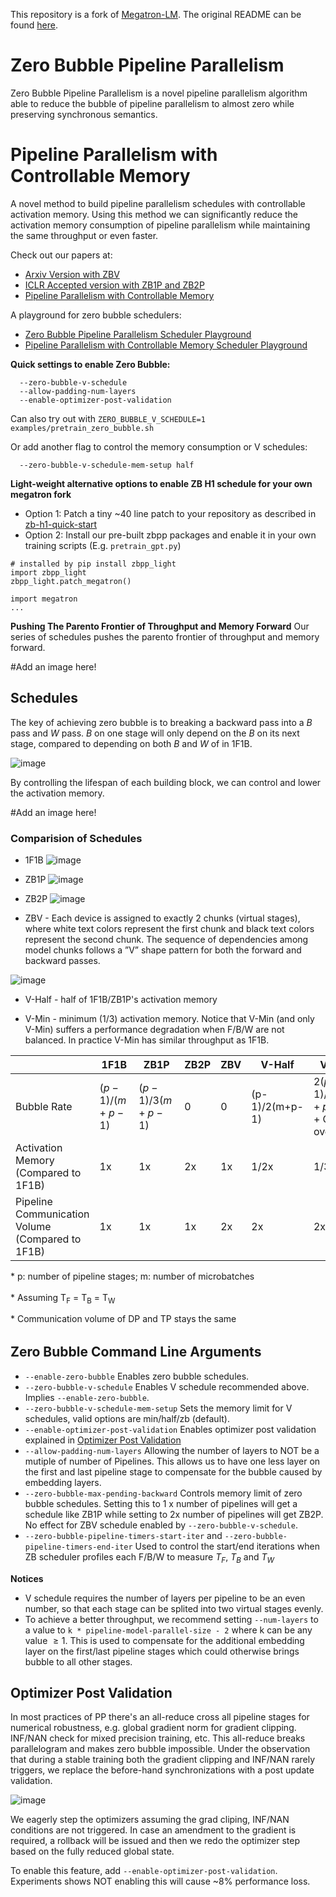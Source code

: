 This repository is a fork of [Megatron-LM](https://github.com/NVIDIA/Megatron-LM/). The original README can be found [here](Megatron.md).

# Zero Bubble Pipeline Parallelism

Zero Bubble Pipeline Parallelism is a novel pipeline parallelism algorithm able to reduce the bubble of pipeline parallelism to almost zero while preserving synchronous semantics.

# Pipeline Parallelism with Controllable Memory

A novel method to build pipeline parallelism schedules with controllable activation memory. Using this method we can significantly reduce the activation memory consumption of pipeline parallelism while maintaining the same throughput or even faster.

Check out our papers at:
* [Arxiv Version with ZBV](https://arxiv.org/abs/2401.10241)
* [ICLR Accepted version with ZB1P and ZB2P](https://openreview.net/pdf?id=tuzTN0eIO5)
* [Pipeline Parallelism with Controllable Memory](https://arxiv.org/pdf/2405.15362)

A playground for zero bubble schedulers: 
* [Zero Bubble Pipeline Parallelism Scheduler Playground](https://huggingface.co/spaces/sail/zero-bubble-pipeline-parallellism)
* [Pipeline Parallelism with Controllable Memory Scheduler Playground](https://huggingface.co/spaces/sail/pipeline-parallelism-with-controllable-memory)

**Quick settings to enable Zero Bubble:**
```
  --zero-bubble-v-schedule
  --allow-padding-num-layers
  --enable-optimizer-post-validation
```
Can also try out with
`ZERO_BUBBLE_V_SCHEDULE=1 examples/pretrain_zero_bubble.sh`

Or add another flag to control the memory consumption or V schedules:
```
  --zero-bubble-v-schedule-mem-setup half
```

**Light-weight alternative options to enable ZB H1 schedule for your own megatron fork**
* Option 1: Patch a tiny ~40 line patch to your repository as described in [zb-h1-quick-start](https://github.com/sail-sg/zero-bubble-pipeline-parallelism/blob/zb-h1-quick-start/README.md)
* Option 2: Install our pre-built zbpp packages and enable it in your own training scripts (E.g. `pretrain_gpt.py`)
```
# installed by pip install zbpp_light
import zbpp_light
zbpp_light.patch_megatron()

import megatron
...
```

**Pushing The Parento Frontier of Throughput and Memory Forward**
Our series of schedules pushes the parento frontier of throughput and memory forward.

#Add an image here!


## Schedules
The key of achieving zero bubble is to breaking a backward pass into a $B$ pass and $W$ pass. $B$ on one stage will only depend on the $B$ on its next stage, compared to depending on both $B$ and $W$ of in 1F1B.

![image](https://github.com/sail-sg/zero-bubble-pipeline-parallelism/assets/2740430/0ab6f76c-1cf0-4962-a664-124fcb3886d6)

By controlling the lifespan of each building block, we can control and lower the activation memory.

#Add an image here!


### Comparision of Schedules
* 1F1B
![image](https://github.com/sail-sg/zero-bubble-pipeline-parallelism/assets/2740430/1658cba3-7fef-4c41-a227-69c6b4581f50)

* ZB1P
![image](https://github.com/sail-sg/zero-bubble-pipeline-parallelism/assets/2740430/876bd529-c454-41ab-ad85-30dfb5e1c8fa)

* ZB2P
![image](https://github.com/sail-sg/zero-bubble-pipeline-parallelism/assets/2740430/373f6a27-6a7d-4a0e-92cb-a581c2c13cd5)

* ZBV - Each device is assigned to exactly 2 chunks (virtual stages), where white text colors represent the first chunk and black text colors represent the second chunk. The sequence of dependencies among model chunks follows a ”V” shape pattern for both the forward and backward passes.

![image](https://github.com/sail-sg/zero-bubble-pipeline-parallelism/assets/2740430/1e9490a9-e593-4bda-833e-8babbaea045b)

* V-Half - half of 1F1B/ZB1P's activation memory

* V-Min - minimum (1/3) activation memory. Notice that V-Min (and only V-Min) suffers a performance degradation when F/B/W are not balanced. In practice V-Min has similar throughput as 1F1B.


|                                                       | 1F1B    | ZB1P     | ZB2P | ZBV  | V-Half | V-Min
| ----------------------------------------------------- | ------- | -------- | ---- | --- | --- | --- |
| Bubble Rate                                           | $(p-1)/(m+p-1)$ | $(p-1)/3(m+p-1)$ | 0    | 0   | (p-1)/2(m+p-1) | $2(p-1)/3(m+p-1)$ + O(n) overhead |
| Activation Memory <br> (Compared to 1F1B)             | 1x       | 1x        | 2x    | 1x   | 1/2x | 1/3x |
| Pipeline Communication Volume <br> (Compared to 1F1B) | 1x       | 1x        | 1x    | 2x   | 2x   | 2x   |



<p style="font-size:14px;margin-bottom:0;height:20px;">* p: number of pipeline stages; m: number of microbatches</p>
<p style="font-size:14px;margin-bottom:0;height:20px;">* Assuming T<sub>F</sub> = T<sub>B</sub> = T<sub>W</sub></p>
<p style="font-size:14px;margin-bottom:0;height:20px;">* Communication volume of DP and TP stays the same</p>


## Zero Bubble Command Line Arguments

* `--enable-zero-bubble` Enables zero bubble schedules.
* `--zero-bubble-v-schedule` Enables V schedule recommended above. Implies `--enable-zero-bubble`.
* `--zero-bubble-v-schedule-mem-setup` Sets the memory limit for V schedules, valid options are min/half/zb (default).
* `--enable-optimizer-post-validation` Enables optimizer post validation explained in [Optimizer Post Validation](#Optimizer-Post-Validation)
* `--allow-padding-num-layers` Allowing the number of layers to NOT be a mutiple of number of Pipelines. This allows us to have one less layer on the first and last pipeline stage to compensate for the bubble caused by embedding layers.
* `--zero-bubble-max-pending-backward` Controls memory limit of zero bubble schedules. Setting this to 1 x number of pipelines will get a schedule like ZB1P while setting to 2x number of pipelines will get ZB2P. No effect for ZBV schedule enabled by `--zero-bubble-v-schedule`.
* `--zero-bubble-pipeline-timers-start-iter` and `--zero-bubble-pipeline-timers-end-iter` Used to control the start/end iterations when ZB scheduler profiles each F/B/W to measure $T_F$, $T_B$ and $T_W$

**Notices**
* V schedule requires the number of layers per pipeline to be an even number, so that each stage can be splited into two virtual stages evenly.
* To achieve a better throughput, we recommend setting `--num-layers` to a value to `k * pipeline-model-parallel-size - 2` where k can be any value $\ge1$. This is used to compensate for the additional embedding layer on the first/last pipeline stages which could otherwise brings bubble to all other stages.

## Optimizer Post Validation

In most practices of PP there's an all-reduce cross all pipeline stages for numerical robustness, e.g. global gradient norm for gradient clipping. INF/NAN check for mixed precision training, etc. This all-reduce breaks parallelogram and makes zero bubble impossible.
Under the observation that during a stable training both the gradient clipping and INF/NAN rarely triggers, we replace the before-hand synchronizations with a post update validation.

![image](https://github.com/sail-sg/zero-bubble-pipeline-parallelism/assets/2740430/40be4651-7240-4962-bd2a-246557752768)

We eagerly step the optimizers assuming the grad cliping, INF/NAN conditions are not triggered. In case an amendment to the gradient is required, a rollback will be issued and then we redo the optimizer step based on the fully reduced global state.

To enable this feature, add `--enable-optimizer-post-validation`. Experiments shows NOT enabling this will cause ~8% performance loss.
